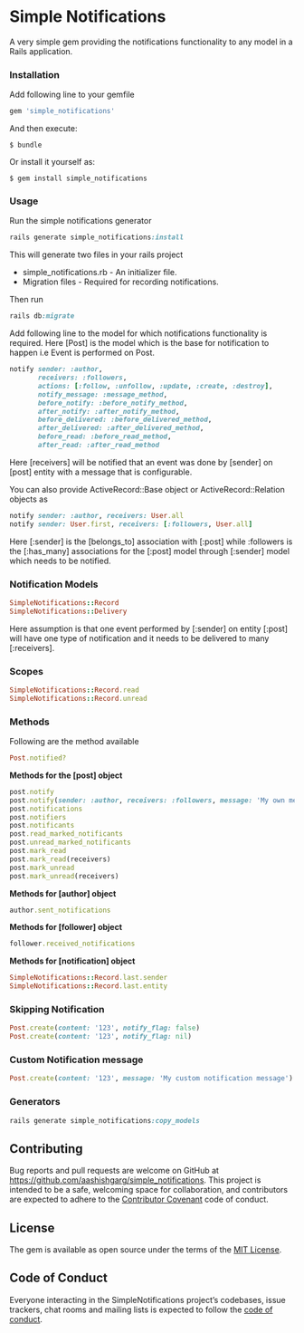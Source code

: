 # Simple Notifications

A very simple gem providing the notifications functionality to any model in a Rails application.

### Installation

Add following line to your gemfile

```ruby
gem 'simple_notifications'
```

And then execute:

    $ bundle

Or install it yourself as:

    $ gem install simple_notifications

### Usage

Run the simple notifications generator

```ruby
rails generate simple_notifications:install
```
This will generate two files in your rails project

* simple_notifications.rb - An initializer file.
* Migration files - Required for recording notifications.

Then run

```ruby
rails db:migrate
``` 

Add following line to the model for which notifications functionality is required. Here [Post] is the model which is the base for notification to happen i.e Event is performed on Post. 

```ruby
notify sender: :author,
       receivers: :followers,
       actions: [:follow, :unfollow, :update, :create, :destroy],
       notify_message: :message_method,
       before_notify: :before_notify_method,
       after_notify: :after_notify_method,
       before_delivered: :before_delivered_method,
       after_delivered: :after_delivered_method,
       before_read: :before_read_method,
       after_read: :after_read_method
``` 
Here [receivers] will be notified that an event was done by [sender] on [post] entity with a message that is configurable.

You can also provide ActiveRecord::Base object or ActiveRecord::Relation objects as 

```ruby
notify sender: :author, receivers: User.all
notify sender: User.first, receivers: [:followers, User.all]
```

Here [:sender] is the [belongs_to] association with [:post] while :followers is the [:has_many] associations for the [:post] model through [:sender] model which needs to be notified.

### Notification Models

```ruby
SimpleNotifications::Record
SimpleNotifications::Delivery
```
Here assumption is that one event performed by [:sender] on entity [:post] will have one type of notification and it needs to be delivered to many [:receivers].

### Scopes

```ruby
SimpleNotifications::Record.read
SimpleNotifications::Record.unread
```

### Methods
Following are the method available

```ruby
Post.notified?
```

**Methods for the [post] object**

```ruby
post.notify
post.notify(sender: :author, receivers: :followers, message: 'My own message')
post.notifications
post.notifiers
post.notificants
post.read_marked_notificants
post.unread_marked_notificants
post.mark_read
post.mark_read(receivers)
post.mark_unread
post.mark_unread(receivers)
```

**Methods for [author] object**

```ruby
author.sent_notifications
```

**Methods for [follower] object**

```ruby
follower.received_notifications
```

**Methods for [notification] object**
```ruby
SimpleNotifications::Record.last.sender
SimpleNotifications::Record.last.entity
```

### Skipping Notification

```ruby
Post.create(content: '123', notify_flag: false)
Post.create(content: '123', notify_flag: nil)
```

### Custom Notification message

```ruby
Post.create(content: '123', message: 'My custom notification message')
```

### Generators

```ruby
rails generate simple_notifications:copy_models
```

## Contributing

Bug reports and pull requests are welcome on GitHub at https://github.com/aashishgarg/simple_notifications. 
This project is intended to be a safe, welcoming space for collaboration, and contributors are expected to adhere to the [Contributor Covenant](http://contributor-covenant.org) code of conduct.

## License

The gem is available as open source under the terms of the [MIT License](https://opensource.org/licenses/MIT).

## Code of Conduct

Everyone interacting in the SimpleNotifications project’s codebases, issue trackers, chat rooms and mailing lists is expected to follow the [code of conduct](https://github.com/[USERNAME]/simple_notifications/blob/master/CODE_OF_CONDUCT.md).
